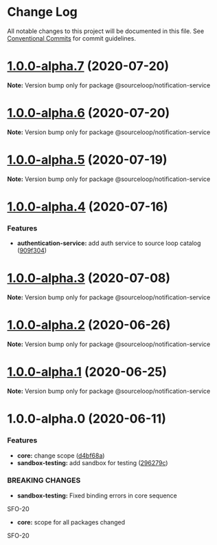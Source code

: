 # Change Log

All notable changes to this project will be documented in this file.
See [Conventional Commits](https://conventionalcommits.org) for commit guidelines.

# [1.0.0-alpha.7](https://github.com/sourcefuse/loopback4-microservice-catalog/compare/@sourceloop/notification-service@1.0.0-alpha.6...@sourceloop/notification-service@1.0.0-alpha.7) (2020-07-20)

**Note:** Version bump only for package @sourceloop/notification-service





# [1.0.0-alpha.6](https://github.com/sourcefuse/loopback4-microservice-catalog/compare/@sourceloop/notification-service@1.0.0-alpha.5...@sourceloop/notification-service@1.0.0-alpha.6) (2020-07-20)

**Note:** Version bump only for package @sourceloop/notification-service





# [1.0.0-alpha.5](https://github.com/sourcefuse/loopback4-microservice-catalog/compare/@sourceloop/notification-service@1.0.0-alpha.4...@sourceloop/notification-service@1.0.0-alpha.5) (2020-07-19)

**Note:** Version bump only for package @sourceloop/notification-service





# [1.0.0-alpha.4](https://github.com/sourcefuse/loopback4-microservice-catalog/compare/@sourceloop/notification-service@1.0.0-alpha.3...@sourceloop/notification-service@1.0.0-alpha.4) (2020-07-16)


### Features

* **authentication-service:** add auth service to source loop catalog ([909f304](https://github.com/sourcefuse/loopback4-microservice-catalog/commit/909f304dc056a08cf0dfcfdbabe400ca6e1aa9ee))





# [1.0.0-alpha.3](https://github.com/sourcefuse/loopback4-microservice-catalog/compare/@sourceloop/notification-service@1.0.0-alpha.2...@sourceloop/notification-service@1.0.0-alpha.3) (2020-07-08)

**Note:** Version bump only for package @sourceloop/notification-service





# [1.0.0-alpha.2](https://github.com/sourcefuse/loopback4-microservice-catalog/compare/@sourceloop/notification-service@1.0.0-alpha.1...@sourceloop/notification-service@1.0.0-alpha.2) (2020-06-26)

**Note:** Version bump only for package @sourceloop/notification-service





# [1.0.0-alpha.1](https://github.com/sourcefuse/loopback4-microservice-catalog/compare/@sourceloop/notification-service@1.0.0-alpha.0...@sourceloop/notification-service@1.0.0-alpha.1) (2020-06-25)

**Note:** Version bump only for package @sourceloop/notification-service





# 1.0.0-alpha.0 (2020-06-11)


### Features

* **core:** change scope ([d4bf68a](https://github.com/sourcefuse/loopback4-microservice-catalog/commit/d4bf68a64da546e47519fbd479b41f7d41e3489d))
* **sandbox-testing:** add sandbox for testing ([296279c](https://github.com/sourcefuse/loopback4-microservice-catalog/commit/296279cbeeea2409d2959b48252c48b7891aea3c))


### BREAKING CHANGES

* **sandbox-testing:** Fixed binding errors in core sequence

SFO-20
* **core:** scope for all packages changed

SFO-20
